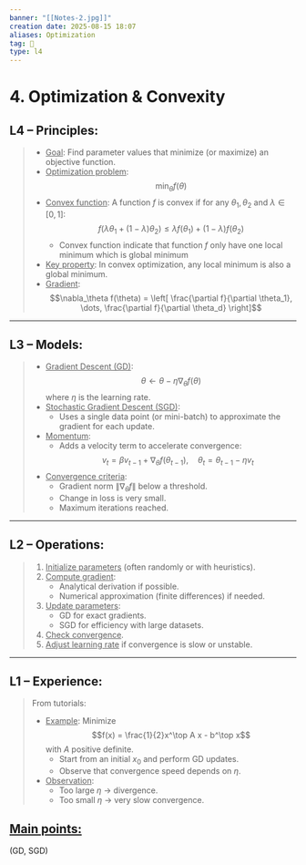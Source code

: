 ```yaml
---
banner: "[[Notes-2.jpg]]"
creation date: 2025-08-15 18:07
aliases: Optimization
tag: 🧠
type: l4
---
```

# 4. Optimization & Convexity

## L4 – Principles:
> - <u>Goal</u>: Find parameter values that minimize (or maximize) an objective function.
> - <u>Optimization problem</u>:$$\min_{\theta} f(\theta)$$
> - <u>Convex function</u>: A function $f$ is convex if for any $\theta_1, \theta_2$ and $\lambda \in [0, 1]$:
> $$f(\lambda \theta_1 + (1 - \lambda)\theta_2) \leq \lambda f(\theta_1) + (1 - \lambda) f(\theta_2)$$
> 	- Convex function indicate that function $f$ only have one local minimum which is global minimum
> - <u>Key property</u>: In convex optimization, any local minimum is also a global minimum.
> - <u>Gradient</u>:$$\nabla_\theta f(\theta) = \left[ \frac{\partial f}{\partial \theta_1}, \dots, \frac{\partial f}{\partial \theta_d} \right]$$
---
## L3 – Models:
> - <u>Gradient Descent (GD)</u>:$$\theta \leftarrow \theta - \eta \nabla_\theta f(\theta)$$
>   where $\eta$ is the learning rate.
> - <u>Stochastic Gradient Descent (SGD)</u>:
>   - Uses a single data point (or mini-batch) to approximate the gradient for each update.
> - <u>Momentum</u>:
>   - Adds a velocity term to accelerate convergence:$$v_t = \beta v_{t-1} + \nabla_\theta f(\theta_{t-1}), \quad \theta_t = \theta_{t-1} - \eta v_t$$
> - <u>Convergence criteria</u>:
>   - Gradient norm $\|\nabla_\theta f\|$ below a threshold.
>   - Change in loss is very small.
>   - Maximum iterations reached.
---
## L2 – Operations:
> 1. <u>Initialize parameters</u> (often randomly or with heuristics).
> 2. <u>Compute gradient</u>:
>    - Analytical derivation if possible.
>    - Numerical approximation (finite differences) if needed.
> 3. <u>Update parameters</u>:
>    - GD for exact gradients.
>    - SGD for efficiency with large datasets.
> 4. <u>Check convergence</u>.
> 5. <u>Adjust learning rate</u> if convergence is slow or unstable.
---
## L1 – Experience:
> From tutorials:
> - <u>Example</u>: Minimize$$f(x) = \frac{1}{2}x^\top A x - b^\top x$$with $A$ positive definite.
>   - Start from an initial $x_0$ and perform GD updates.
>   - Observe that convergence speed depends on $\eta$.
> - <u>Observation</u>:
>   - Too large $\eta$ → divergence.
>   - Too small $\eta$ → very slow convergence.
> 
## <u>Main points:</u>

(GD, SGD)